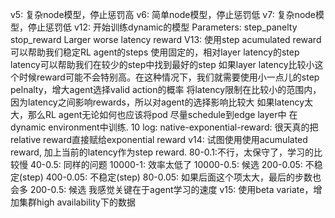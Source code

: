 v5: 复杂node模型，停止惩罚高
v6: 简单node模型，停止惩罚低
v7: 复杂node模型，停止惩罚低
v12: 开始训练dynamic的模型
    Parameters:
        step_panelty
        stop_reward
        Larger worse latency reward
V13:
使用step acumulated reward可以帮助我们稳定RL agent的steps
使用固定的，相对layer latency的step latency可以帮助我们在较少的step中找到最好的step
	如果layer latency比较小这个时候reward可能不会特别高。在这种情况下，我们就需要使用小一点儿的step pelnalty，增大agent选择valid action的概率
将latency限制在比较小的范围内，因为latency之间影响rewards，所以对agent的选择影响比较大
	如果latency太大，那么RL agent无论如何也应该将pod 尽量schedule到edge layer中
在dynamic environment中训练.
10 log:
    native-exponential-reward: 很天真的把relative reward直接赋给exponential reward
v14:
    试图使用使用acumulated reward, 加上当前的latency作为step reward.
    80-0.1:不行，太保守了，学习的比较慢
    40-0.5: 同样的问题
    10000-1: 效率太低了
    10000-0.5: 候选
    200-0.05: 不稳定(step)
    400-0.05: 不稳定(step)
    80-0.05: 如果后面这个项太大，最后的步数也会多
    200-0.5: 候选
    我感觉关键在于agent学习的速度
v15: 
    使用beta variate，增加集群high availability下的数据
    